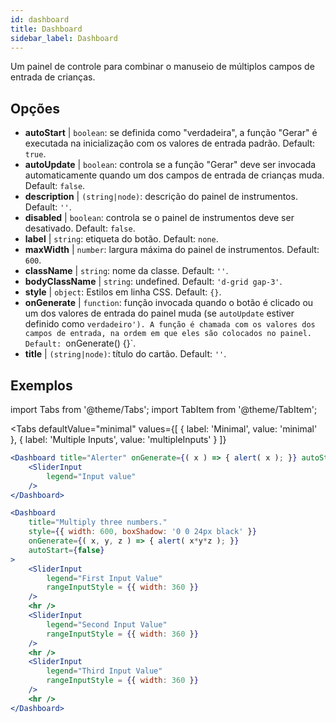 ```yaml
--- 
id: dashboard 
title: Dashboard
sidebar_label: Dashboard 
---
```


Um painel de controle para combinar o manuseio de múltiplos campos de entrada de crianças.

## Opções

* __autoStart__ | `boolean`: se definida como "verdadeira", a função "Gerar" é executada na inicialização com os valores de entrada padrão. Default: `true`.
* __autoUpdate__ | `boolean`: controla se a função "Gerar" deve ser invocada automaticamente quando um dos campos de entrada de crianças muda. Default: `false`.
* __description__ | `(string|node)`: descrição do painel de instrumentos. Default: `''`.
* __disabled__ | `boolean`: controla se o painel de instrumentos deve ser desativado. Default: `false`.
* __label__ | `string`: etiqueta do botão. Default: `none`.
* __maxWidth__ | `number`: largura máxima do painel de instrumentos. Default: `600`.
* __className__ | `string`: nome da classe. Default: `''`.
* __bodyClassName__ | `string`: undefined. Default: `'d-grid gap-3'`.
* __style__ | `object`: Estilos em linha CSS. Default: `{}`.
* __onGenerate__ | `function`: função invocada quando o botão é clicado ou um dos valores de entrada do painel muda (se `autoUpdate` estiver definido como `verdadeiro'). A função é chamada com os valores dos campos de entrada, na ordem em que eles são colocados no painel. Default: `onGenerate() {}`.
* __title__ | `(string|node)`: título do cartão. Default: `''`.


## Exemplos

import Tabs from '@theme/Tabs';
import TabItem from '@theme/TabItem';

<Tabs
    defaultValue="minimal"
    values={[
        { label: 'Minimal', value: 'minimal' },
        { label: 'Multiple Inputs', value: 'multipleInputs' }
    ]}
>

<TabItem value="minimal"> 

```jsx live
<Dashboard title="Alerter" onGenerate={( x ) => { alert( x ); }} autoStart={false} >
    <SliderInput
        legend="Input value"
    />
</Dashboard>
```

</TabItem>

<TabItem value="multipleInputs" > 

```jsx live
<Dashboard 
    title="Multiply three numbers."
    style={{ width: 600, boxShadow: '0 0 24px black' }}
    onGenerate={( x, y, z ) => { alert( x*y*z ); }} 
    autoStart={false} 
>
    <SliderInput
        legend="First Input Value"
        rangeInputStyle = {{ width: 360 }}
    />
    <hr />
    <SliderInput
        legend="Second Input Value"
        rangeInputStyle = {{ width: 360 }}
    />
    <hr />
    <SliderInput
        legend="Third Input Value"
        rangeInputStyle = {{ width: 360 }}
    />
    <hr />
</Dashboard>
```

</TabItem>

</Tabs>
